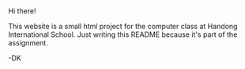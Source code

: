 ### 
Hi there!

This website is a small html project for the computer class at Handong International School. Just writing this README because it's part of the assignment.

-DK

<!--

-->
